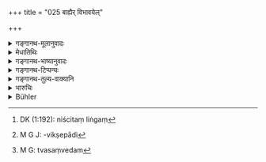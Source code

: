 +++
title = "025 बाह्यैर् विभावयेल्"

+++

<details><summary>गङ्गानथ-मूलानुवादः</summary>

He shall discover the internal disposition of men by external signs: by variations in their voice, colour and aspect, as also by means of the eye and by gestures.—(25)
</details>

<details><summary>मेधातिथिः</summary>

तथा चेदम् आह । अनुमानेनापि सत्यानृतवादिता व्यवहारतः साक्षिणां च निश्चेतव्या इति श्लोकार्थः । अतश् च स्वरादिग्रहणं प्रदर्शनार्थम् । तेन यन् निश्चितलिङ्गं[^१०७] तेन परिच्छिन्द्याद् इत्य् उक्तं भवति, न पुनः स्वरादिभिर् एव, सव्यभिचारित्वात् तेषाम् । अनुचितसभाप्रेवेशा हि महाप्रकृतिदर्शनेन सत्यकारिणो ऽपि स्वभावतो विक्रियन्ते । प्रगल्भास् तु संवृताकारा भवन्ति । स्वरश् च वर्णश् चेङ्गितं च स्वरवर्णेङ्गितानि, तेषाम् आकाराः **स्वरवर्णेङ्गिताकाराः** । आकारो विकारः । स्वाभाविकानां हि स्वरादीनाम् अन्यथात्वम् । तैर् **विभावयेन्** निश्चिनुयात् । **भावम्** अभिप्रायम् अन्तर्गतं मनुष्याणां विवादिसाक्ष्यादीनाम् । तत्र स्वरस्य विकारो वाचि गद्गदरुदितादि । वर्णस्य गात्ररूपविपर्ययादि । इङ्गितं स्वेदवेपथुरोमाञ्चादि । **चक्षुषा** संभ्रमक्रोधदृष्टिपातेन । **चेष्टितेन** हस्तनिक्षेपभ्रूविक्षेपादिना[^१०८] । स्वसंवेदम्[^१०९] चैतत्, यद् गूह्यमानम् अप्य् अभिप्रायं स्वरादयः प्रकाशयन्ति निपुणतो लक्ष्यमाणाः । यतः प्रसिद्धम् एतेषां गूड्ःआभिप्रायप्रकटनसामर्थ्यम् ॥ ८.२५ ॥


[^१०९]:
     M G: tvasaṃvedam


[^१०८]:
     M G J: -vikṣepādi


[^१०७]:
     DK (1:192): niścitaṃ liṅgaṃ
</details>

<details><summary>गङ्गानथ-भाष्यानुवादः</summary>

What the verse means is that in course of the investigations the veracity or otherwise of witnesses should he found out by means of Inference also;—and the mention of ‘voice,’ etc., is only by way of illustration; what the meaning therefore is, is that it shall be ascertained by means of such sure indiations as may be possible, and not necessarily only by ‘voice’ and other things mentioned here; for the simple reason that these latter are not always infallible; *e.g*., in many cases persons who are not used to the presence of great men become flurried, even though they be quite truthful; while those that are pert manage to hide their real feelings.

The compound ‘*svaravarṇeṅgitākāraiḥ*’ is to be expounded as—by the
*ākāra*—variations in—their ‘*svara*,’ ‘voice’—‘*varṇa*’ ‘colour’—and
‘*iṅgita*,’ ‘aspect’;—the ‘change’ referred to being modifications undergone by men’s ordinary ‘voice’ and the rest

By means of these he shall ‘*discover*’—ascertain—the ‘*internal disposition*’— intention—‘*of men*’— of suitors and witnesses.

The ‘change of voice’ occurs in the form of *faltering*, being *choked with tears* and so forth;—that of ‘*colour*’ in the form of sudden changes of complexion and so forth;—that of ‘*aspect*’ in the shape of perspiration, trembling, thrilling of hairs and so forth.

‘*By means of the eye*’;—*i.e*., by suddenly casting on them an angry look.

‘*By gestures*,’—*i.e*., by the movement of the hands, the eye-brows and so forth.

It is a fact of common experience that voice and the rest, if carefully watched, disclose the most hidden feelings;—the fact of these being indicative of hidden feelings being well known among men, as we find in ordinary experience.—(25)
</details>

<details><summary>गङ्गानथ-टिप्पन्यः</summary>

‘*Iṅgita*’—‘Perspiring, trembling, horripilation and so forth’ (Medhātithi, Govindarāja and Rāghavānanda);—‘casting down the eyes &c,’ (Kullūka);—‘aimlessly moving about the arms &c.’ (Nārāyaṇa).

‘*Ākāra*’—‘Manner’ compounded with ‘*svara-varṇa-iṅgita*’ collectively, (Medhātithi and Rāghavānanda);—‘aspect, *e.g*., pallor, horripilation, sweating’ (Govindarāja, Kullūka, and Nārāyaṇa) who take the term independently—copulatively compounded with ‘*svara*’ &c.

This verse is quoted in *Aparārka* (p. 620);—in *Smṛtitattva* (p. II, 218),... which adds the following notes:—‘*Svara*,’ such as choking voice,—‘*varṇa*,’ abnormal pallor and so forth,—‘iṅgita,’ *i*. *e*., sweating, trembling and horripilation—‘*ākāra*,’ disfigurement,—‘*cakṣuṣ*,’ timid, or piteous look,—‘*ceṣṭita*,’ the manner of standing and moving. It adds that all these, being uncertain indications, have to be regarded as inferior to witnesses and other kinds of direct evidence;—in

*Kṛtykalpataru*, (21b), which has the following notes:—‘*Vibhāvayet*,’
determine, ascertain,—‘*bhāvam*,’ motive, intention, ‘*nṛṇām*,’ of the two parties and of the witnesses,—‘*ākāra*’ transformation in the natural voice and other things,—that of ‘*svara*’ appears in the form of trembling and so forth, that of ‘*varṇa*’ in the shape of paleness and so forth;—and in *Vīramitrodaya* (Vyavahāra, p. 30a), which adds the following notes:—‘*Svara*’ stands for the choking of the voice and so forth,—‘*varṇa*’ for the ‘darkness of complexion,’ and so forth,—‘*iṅgita*’ for perspiration, trembling and the like,—‘*ākāra*’ for the raising of the eye-brows and so forth—‘*cakṣu*’ for the timid look,—‘*ceṣṭita*’ for the listless changing of position.—(25)
</details>

<details><summary>गङ्गानथ-तुल्य-वाक्यानि</summary>

**(verses 8.25-26)**

*Nārada* (6.10-11).—‘When the face changes colour, or the voice falters,
or the features look suspicious, when they do not give evidence in public, when they make impossible statements as to place and time, when there are doubts regarding their place of residence, when they indulge in expense for bad purposes, when they have been previously convicted of larceny, when they keep bad company, or when documents speak against them,—they may be convicted as thieves,—not by the possession of stolen goods alone.’

*Yājñavalkya* (2.13-15).—‘If he shifts his position, licks the ends of
his mouth, perspires in his forehead, his face becomes pale, speech is dry and halting, talks much and inconsistently, is not pleasant in the eye or in his speech, twists his lips, the natural condition of his mind, speech and body becomes changed,—such a person, whether he be a complainant or a witness, should be regarded as at fault or wicked.’

*Rāmāyaṇa* (Vyavahāratattva, p. 31).—‘The man cannot hide his internal
feelings entirely, without showing some slight shadow of it in his external appearance; it becomes exposed even against his will.’
</details>

<details><summary>भारुचिः</summary>

स्वरश् च वर्णश् चङ्गितं च **स्वरवर्णेङ्गितानि** । **आकारः** शरीरेन्द्रियवैकृत्यम् । स्वरवर्णेङ्गितानि च तान्य् आकारश् च स्वरवर्णेङ्गिताकाराः । तैः स्वरवर्णेङ्गिताकारैः सामान्यविशेषधर्मेणायं निर्देशः । तत्र वैचित्र्यम् । स्वरवैकृत्यं गद्गदादिः । वर्णो गात्ररूपविपर्ययः । लिङ्गितं स्वेदवेपथुरोमाञ्चादिः । चक्षुषा चक्षुर् विकारेण । चेष्टितेन च हस्तभ्रूविक्षेपादिना । तद् एवम् अर्थिप्रत्यर्थिनोः साक्षिणां वानृतभावभाषितं स्वरादिविपर्ययेण प्रत्यक्षम् अपि वेदनीयं विजानीयात् । सामान्यमात्रोपदेशो ऽयम् । केचित् त्व् आहुः सव्यभिचारत्वाद् अनुमानस्य व्यवहारस्थितिः साक्षिभिः स्यात्, अविद्यमानेषु तु साक्षिष्व् अनुमानम् अप्य् आश्रयणीयम् । तद् एतद् अन्याय्यम् । यद्य् अनुमानं व्यभ्चारि दृष्टं ननु साक्षिवचनागमो ऽपि तथा दृष्टः । अथात्रविवेकयत्नान् निर्णयः । एवम् अनुमानादिष्व् अपि भविष्यति । यदि चानुमानं व्यभिचारि कथम् अविद्यमानेषु साक्षिषु तन्निर्णयार्थम् उपादेयम् इत्य् आचक्षीत । तस्माद् युक्तोपदेशम् अनुमानम् । तथा च कृत्वा व्यवहाराद् अन्यत्रापि लौकिकैः ॥ ८.२५ ॥
</details>

<details><summary>Bühler</summary>

025	By external signs let him discover the internal disposition of men, by their voice, their colour, their motions, their aspect, their eyes, and their gestures.
</details>

